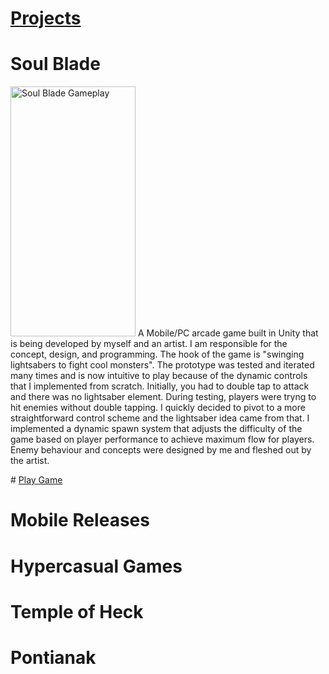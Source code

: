 ---
---
<html lang="en">
<head>
    <meta charset="UTF-8">
    <meta http-equiv="X-UA-Compatible" content="IE=edge">
    <meta name="viewport" content="width=device-width, initial-scale=1.0">
    <link rel="stylesheet" href="style.css">
</head>
<body>
    <h1><b><u>Projects</u></b></h1>
    <div class="game-container">
        <h1><b>Soul Blade</b></h1>
        <p class="game-description">
            <img class="gameplay" src="/personal-website/assets/gifs/SoulBladeGameplay.gif" alt="Soul Blade Gameplay" width="200" height="400"/>
            A Mobile/PC arcade game built in Unity that is being developed by myself and an artist. I am responsible for the concept, design, and programming. The hook of the game is "swinging lightsabers to fight cool monsters". The prototype was tested and iterated many times and is now intuitive to play because of the dynamic controls that I implemented from scratch. Initially, you had to double tap to attack and there was no lightsaber element. During testing, players were tryng to hit enemies without double tapping. I quickly decided to pivot to a more straightforward control scheme and the lightsaber idea came from that. I implemented a dynamic spawn system that adjusts the difficulty of the game based on player performance to achieve maximum flow for players. Enemy behaviour and concepts were designed by me and fleshed out by the artist.
        </p>
        <div class="buttons">#
            <a href="https://metalfeng.itch.io/soul-blade" class="btn">Play Game</a>
        <div>
    </div>
    <div class="game-container">
        <h1>Mobile Releases</h1>
    </div>
    <div class="game-container">
        <h1>Hypercasual Games</h1>
    </div>
    <div class="game-container">
        <h1>Temple of Heck</h1>
    </div>
    <div class="game-container">
        <h1>Pontianak</h1>
    </div>
</body>
</html>
